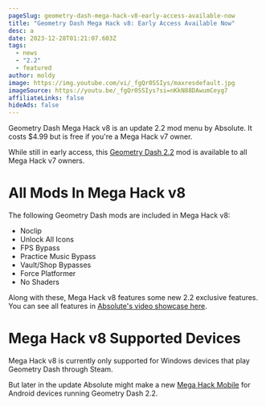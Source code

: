```yaml
---
pageSlug: geometry-dash-mega-hack-v8-early-access-available-now
title: "Geometry Dash Mega Hack v8: Early Access Available Now"
desc: a
date: 2023-12-28T01:21:07.603Z
tags:
  - news
  - "2.2"
  - featured
author: moldy
image: https://img.youtube.com/vi/_fgQr0SSIys/maxresdefault.jpg
imageSource: https://youtu.be/_fgQr0SSIys?si=nKkN88DAwumCeyg7
affiliateLinks: false
hideAds: false
---
```

Geometry Dash Mega Hack v8 is an update 2.2 mod menu by Absolute. It costs $4.99 but is free if you're a Mega Hack v7 owner.

While still in early access, this [Geometry Dash 2.2](/categories/2.2/) mod is available to all Mega Hack v7 owners.

# All Mods In Mega Hack v8

The following Geometry Dash mods are included in Mega Hack v8:

- Noclip
- Unlock All Icons
- FPS Bypass
- Practice Music Bypass
- Vault/Shop Bypasses
- Force Platformer
- No Shaders

Along with these, Mega Hack v8 features some new 2.2 exclusive features. You can see all features in [Absolute's video showcase here](https://youtu.be/_fgQr0SSIys?si=boQ7gsVzcX9PVQdx).

# Mega Hack v8 Supported Devices

Mega Hack v8 is currently only supported for Windows devices that play Geometry Dash through Steam.

But later in the update Absolute might make a new [Mega Hack Mobile](/posts/geometry-dash-mega-hack-mobile-full-release/) for Android devices running Geometry Dash 2.2.